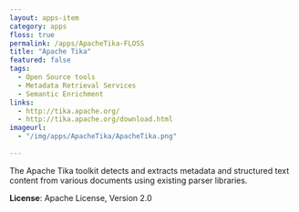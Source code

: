 ```yaml
---
layout: apps-item
category: apps
floss: true
permalink: /apps/ApacheTika-FLOSS
title: "Apache Tika"
featured: false
tags:
  - Open Source tools
  - Metadata Retrieval Services
  - Semantic Enrichment
links:
  - http://tika.apache.org/
  - http://tika.apache.org/download.html
imageurl:
  - "/img/apps/ApacheTika/ApacheTika.png"
 
---
```


The Apache Tika toolkit detects and extracts metadata and structured text content from various documents using existing parser libraries.

**License**: Apache License, Version 2.0

